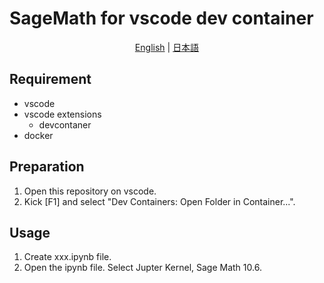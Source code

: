 # SageMath for vscode dev container

<p align="center">
  <a href="README.md">English</a> | <a href="README.ja.md">日本語</a>
</p>

## Requirement

- vscode
- vscode extensions
  - devcontaner
- docker

## Preparation

1. Open this repository on vscode.
2. Kick [F1] and select "Dev Containers: Open Folder in Container...".

## Usage

1. Create xxx.ipynb file.
2. Open the ipynb file. Select Jupter Kernel, Sage Math 10.6.

